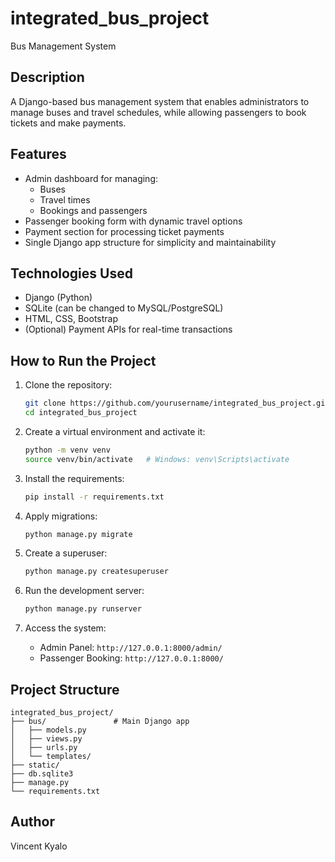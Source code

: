 # **integrated_bus_project**  
Bus Management System

## **Description**  
A Django-based bus management system that enables administrators to manage buses and travel schedules, while allowing passengers to book tickets and make payments.

## **Features**
- Admin dashboard for managing:
  - Buses
  - Travel times
  - Bookings and passengers
- Passenger booking form with dynamic travel options
- Payment section for processing ticket payments
- Single Django app structure for simplicity and maintainability

## **Technologies Used**
- Django (Python)
- SQLite (can be changed to MySQL/PostgreSQL)
- HTML, CSS, Bootstrap
- (Optional) Payment APIs for real-time transactions

## **How to Run the Project**
1. Clone the repository:
   ```bash
   git clone https://github.com/yourusername/integrated_bus_project.git
   cd integrated_bus_project
   ```

2. Create a virtual environment and activate it:
   ```bash
   python -m venv venv
   source venv/bin/activate   # Windows: venv\Scripts\activate
   ```

3. Install the requirements:
   ```bash
   pip install -r requirements.txt
   ```

4. Apply migrations:
   ```bash
   python manage.py migrate
   ```

5. Create a superuser:
   ```bash
   python manage.py createsuperuser
   ```

6. Run the development server:
   ```bash
   python manage.py runserver
   ```

7. Access the system:
   - Admin Panel: `http://127.0.0.1:8000/admin/`
   - Passenger Booking: `http://127.0.0.1:8000/`

## **Project Structure**
```
integrated_bus_project/
├── bus/               # Main Django app
│   ├── models.py
│   ├── views.py
│   ├── urls.py
│   └── templates/
├── static/
├── db.sqlite3
├── manage.py
└── requirements.txt
```

## **Author**
Vincent Kyalo
